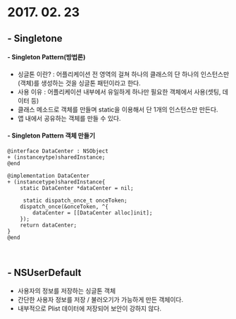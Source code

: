 # 2017. 02. 23

## - Singletone

#### - Singleton Pattern(방법론)

- 싱글톤 이란? : 어플리케이션 전 영역의 걸쳐 하나의 클래스의 단 하나의 인스턴스만(객체)를 생성하는 것을 싱글톤 패턴이라고 한다.
- 사용 이유 : 어플리케이션 내부에서 유일하게 하나만 필요한 객체에서 사용(셋팅, 데이터 등)
- 클래스 메소드로 객체를 만들며 static을 이용해서 단 1개의 인스턴스만 만든다.
- 앱 내에서 공유하는 객체를 만들 수 있다.

#### - Singleton Pattern 객체 만들기

```objc
@interface DataCenter : NSObject
+ (instanceytpe)sharedInstance;
@end

@implementation DataCenter
+ (instancetype)sharedInstance{
	static DataCenter *dataCenter = nil;
	
	 static dispatch_once_t onceToken;
    dispatch_once(&onceToken, ^{
        dataCenter = [[DataCenter alloc]init];
    });
    return dataCenter;
}
@end
```

<br>

## - NSUserDefault
- 사용자의 정보를 저장하는 싱글톤 객체
- 간단한 사용자 정보를 저장 / 불러오기가 가능하게 만든 객체이다.
- 내부적으로 Plist 데이터에 저장되어 보안이 강하지 않다.